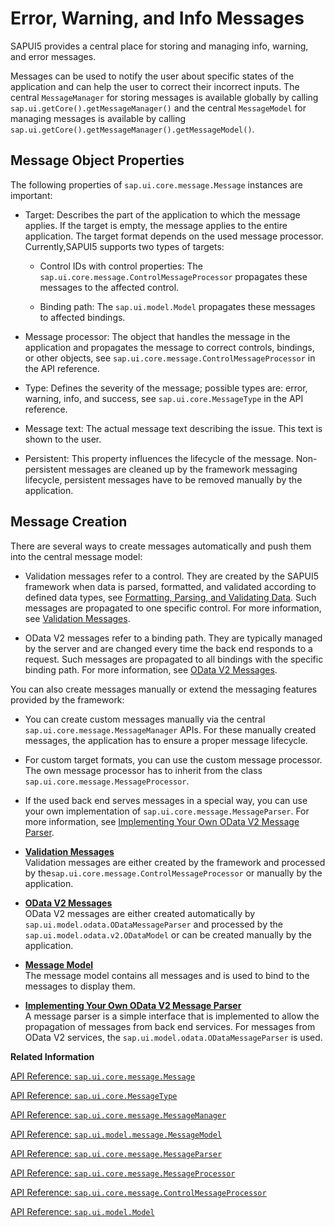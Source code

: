 <!-- loio62b1481d3e084cb49dd30956d183c6a0 -->

# Error, Warning, and Info Messages

 SAPUI5 provides a central place for storing and managing info, warning, and error messages.

Messages can be used to notify the user about specific states of the application and can help the user to correct their incorrect inputs. The central `MessageManager` for storing messages is available globally by calling `sap.ui.getCore().getMessageManager()` and the central `MessageModel` for managing messages is available by calling `sap.ui.getCore().getMessageManager().getMessageModel()`.



<a name="loio62b1481d3e084cb49dd30956d183c6a0__section_xkx_xr3_rhb"/>

## Message Object Properties

The following properties of `sap.ui.core.message.Message` instances are important:

-   Target: Describes the part of the application to which the message applies. If the target is empty, the message applies to the entire application. The target format depends on the used message processor. Currently,SAPUI5 supports two types of targets:

    -   Control IDs with control properties: The `sap.ui.core.message.ControlMessageProcessor` propagates these messages to the affected control.

    -   Binding path: The `sap.ui.model.Model` propagates these messages to affected bindings.


-   Message processor: The object that handles the message in the application and propagates the message to correct controls, bindings, or other objects, see `sap.ui.core.message.ControlMessageProcessor` in the API reference.

-   Type: Defines the severity of the message; possible types are: error, warning, info, and success, see `sap.ui.core.MessageType` in the API reference.

-   Message text: The actual message text describing the issue. This text is shown to the user.

-   Persistent: This property influences the lifecycle of the message. Non-persistent messages are cleaned up by the framework messaging lifecycle, persistent messages have to be removed manually by the application.




<a name="loio62b1481d3e084cb49dd30956d183c6a0__section_fjj_1s3_rhb"/>

## Message Creation

There are several ways to create messages automatically and push them into the central message model:

-   Validation messages refer to a control. They are created by the SAPUI5 framework when data is parsed, formatted, and validated according to defined data types, see [Formatting, Parsing, and Validating Data](formatting-parsing-and-validating-data-07e4b92.md). Such messages are propagated to one specific control. For more information, see [Validation Messages](validation-messages-a90d93d.md).

-   OData V2 messages refer to a binding path. They are typically managed by the server and are changed every time the back end responds to a request. Such messages are propagated to all bindings with the specific binding path. For more information, see [OData V2 Messages](odata-v2-messages-81c735e.md).


You can also create messages manually or extend the messaging features provided by the framework:

-   You can create custom messages manually via the central `sap.ui.core.message.MessageManager` APIs. For these manually created messages, the application has to ensure a proper message lifecycle.

-   For custom target formats, you can use the custom message processor. The own message processor has to inherit from the class `sap.ui.core.message.MessageProcessor`.

-   If the used back end serves messages in a special way, you can use your own implementation of `sap.ui.core.message.MessageParser`. For more information, see [Implementing Your Own OData V2 Message Parser](implementing-your-own-odata-v2-message-parser-2e532e6.md).


-   **[Validation Messages](validation-messages-a90d93d.md "Validation messages are either created by the framework and processed by the
			sap.ui.core.message.ControlMessageProcessor or manually by the
		application.")**  
Validation messages are either created by the framework and processed by the`sap.ui.core.message.ControlMessageProcessor` or manually by the application.
-   **[OData V2 Messages](odata-v2-messages-81c735e.md "OData V2 messages are either created automatically by
			sap.ui.model.odata.ODataMessageParser and processed by the
			sap.ui.model.odata.v2.ODataModel or can be created manually by the
		application.")**  
OData V2 messages are either created automatically by `sap.ui.model.odata.ODataMessageParser` and processed by the `sap.ui.model.odata.v2.ODataModel` or can be created manually by the application.
-   **[Message Model](message-model-8956f0a.md "The message model contains all messages and is used to bind to the messages to
		display them.")**  
The message model contains all messages and is used to bind to the messages to display them.
-   **[Implementing Your Own OData V2 Message Parser](implementing-your-own-odata-v2-message-parser-2e532e6.md "A message parser is a simple interface that is implemented to allow the propagation
		of messages from back end services. For messages from OData V2 services, the
			sap.ui.model.odata.ODataMessageParser is used.")**  
A message parser is a simple interface that is implemented to allow the propagation of messages from back end services. For messages from OData V2 services, the `sap.ui.model.odata.ODataMessageParser` is used.

**Related Information**  


[API Reference: `sap.ui.core.message.Message`](https://ui5.sap.com/#/api/sap.ui.core.message.Message)

[API Reference: `sap.ui.core.MessageType`](https://ui5.sap.com/#/api/sap.ui.core.MessageType)

[API Reference: `sap.ui.core.message.MessageManager`](https://ui5.sap.com/#/api/sap.ui.core.message.MessageManager)

[API Reference: `sap.ui.model.message.MessageModel`](https://ui5.sap.com/#/api/sap.ui.model.message.MessageModel)

[API Reference: `sap.ui.core.message.MessageParser`](https://ui5.sap.com/#/api/sap.ui.core.message.MessageParser)

[API Reference: `sap.ui.core.message.MessageProcessor`](https://ui5.sap.com/#/api/sap.ui.core.message.MessageProcessor)

[API Reference: `sap.ui.core.message.ControlMessageProcessor`](https://ui5.sap.com/#/api/sap.ui.core.message.ControlMessageProcessor)

[API Reference: `sap.ui.model.Model`](https://ui5.sap.com/#/api/sap.ui.model.Model)

